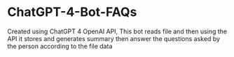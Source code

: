# ChatGPT-4-Bot-FAQs
Created using ChatGPT 4 OpenAI API, This bot reads file and then using the API it stores and generates summary then answer the questions asked by the person according to the file data
